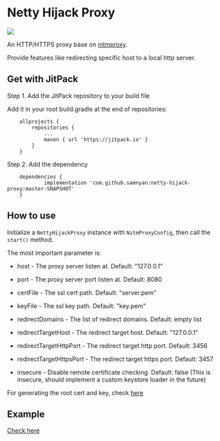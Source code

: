 # Netty Hijack Proxy

[![](https://jitpack.io/v/samnyan/netty-hijack-proxy.svg)](https://jitpack.io/#samnyan/netty-hijack-proxy)

An HTTP/HTTPS proxy base on [nitmproxy](https://github.com/chhsiao90/nitmproxy).

Provide features like redirecting specific host to a local http server.

## Get with JitPack

Step 1. Add the JitPack repository to your build file

Add it in your root build.gradle at the end of repositories:
```
	allprojects {
		repositories {
			...
			maven { url 'https://jitpack.io' }
		}
	}
```
Step 2. Add the dependency
```
	dependencies {
	        implementation 'com.github.samnyan:netty-hijack-proxy:master-SNAPSHOT'
	}
```

## How to use

Initialize a `NettyHijackProxy` instance with `NitmProxyConfig`, then call the `start()` method.

The most important parameter is:

* host - The proxy server listen at. Default: "127.0.0.1"

* port - The proxy server port listen at. Default: 8080

* certFile - The ssl cert path. Default: "server.pem"

* keyFile - The ssl key path. Default: "key.pem"

* redirectDomains - The list of redirect domains. Default: empty list

* redirectTargetHost - The redirect target host. Default: "127.0.0.1"

* redirectTargetHttpPort - The redirect target http port. Default: 3456

* redirectTargetHttpsPort - The redirect target https port. Default: 3457

* insecure - Disable remote certificate checking. Default: false (This is insecure, should implement a custom keystore loader in the future)

For generating the root cert and key, check [here](https://jaanus.com/ios-13-certificates/)

## Example

[Check here](https://github.com/samnyan/DMTQ-Localserver/blob/master/gameserver/src/main/java/moe.msm.dmtqserver/)